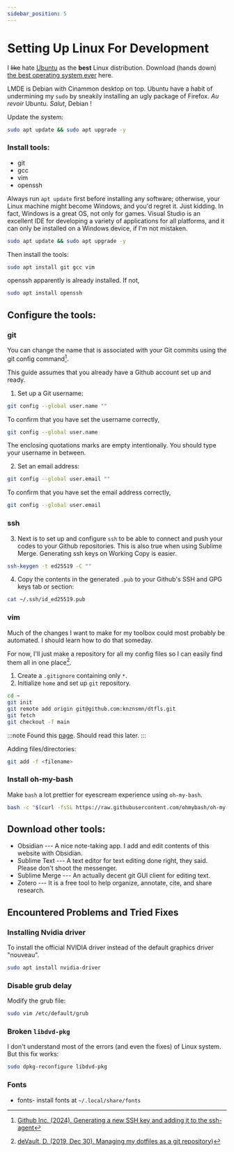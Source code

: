 ```yaml
---
sidebar_position: 5
---
```


# Setting Up Linux For Development

I ~~like~~ hate [Ubuntu](https://ubuntubudgie.org/downloads) as the **best** Linux distribution. Download (hands down) [the best operating system ever](https://www.linuxmint.com/download_lmde.php) here.

LMDE is Debian with Cinammon desktop on top. Ubuntu have a habit of undermining my `sudo` by sneakily installing an ugly package of Firefox. *Au revoir* Ubuntu. *Salut*, Debian !

Update the system:
```bash
sudo apt update && sudo apt upgrade -y
```

### Install tools:
- git
- gcc
- vim
- openssh

Always run `apt update` first before installing any software; otherwise, your Linux machine might become Windows, and you'd regret it. Just kidding. In fact, Windows is a great OS, not only for games. Visual Studio is an excellent IDE for developing a variety of applications for all platforms, and it can only be installed on a Windows device, if I'm not mistaken.

```bash
sudo apt update && sudo apt upgrade -y
```

Then install the tools:

```bash
sudo apt install git gcc vim
```

openssh apparently is already installed. If not,
```bash
sudo apt install openssh
```

## Configure the tools:

### git
You can change the name that is associated with your Git commits using the git config command[^1].

This guide assumes that you already have a Github account set up and ready.

1. Set up a Git username:
```bash
git config --global user.name ""
```
To confirm that you have set the username correctly,
```bash
git config --global user.name
```
The enclosing quotations marks are empty intentionally. You should type your username in between.

2. Set an email address:
```bash
git config --global user.email ""
```
To confirm that you have set the email address correctly,
```bash
git config --global user.email
```

### ssh
3. Next is to set up and configure `ssh` to be able to connect and push your codes to your Github repositories. This is also true when using Sublime Merge. Generating ssh keys on Working Copy is easier.

```bash
ssh-keygen -t ed25519 -C ""
```

4. Copy the contents in the generated `.pub` to your Github's SSH and GPG keys tab or section:
```bash
cat ~/.ssh/id_ed25519.pub
```

### vim

Much of the changes I want to make for my toolbox could most probably be automated. I should learn how to do that someday.

For now, I'll just make a repository for all my config files so I can easily find them all in one place[^2].

1. Create a `.gitignore` containing only `*`.
2. Initialize `home` and set up `git` repository.
```bash
cd ~
git init
git remote add origin git@github.com:knznsmn/dtfls.git
git fetch
git checkout -f main
```

:::note
Found this [page](https://dotfiles.github.io/). Should read this later.
:::

Adding files/directories:
```bash
git add -f <filename>
```
### Install oh-my-bash
Make `bash` a lot prettier for eyescream experience using `oh-my-bash`.
```bash
bash -c "$(curl -fsSL https://raw.githubusercontent.com/ohmybash/oh-my-bash/master/tools/install.sh)"
```
## Download other tools:

* Obsidian --- A nice note-taking app. I add and edit contents of this website with Obsidian.
* Sublime Text --- A text editor for text editing done right, they said. Please don't shoot the messenger.
* Sublime Merge --- An actually decent git GUI client for editing text.
* Zotero --- It is a free tool to help organize, annotate, cite, and share research.

## Encountered Problems and Tried Fixes

### Installing Nvidia driver
To install the official NVIDIA driver instead of the default graphics driver "nouveau".

```bash
sudo apt install nvidia-driver
```

### Disable grub delay
Modify the grub file:
```bash
sudo vim /etc/default/grub
```

### Broken `libdvd-pkg`
I don't understand most of the errors (and even the fixes) of Linux system. But this fix works:
```bash
sudo dpkg-reconfigure libdvd-pkg
```
### Fonts
* fonts- install fonts at `~/.local/share/fonts`

[^1]: [Github Inc. (2024). Generating a new SSH key and adding it to the ssh-agent](https://docs.github.com/en/authentication/connecting-to-github-with-ssh/generating-a-new-ssh-key-and-adding-it-to-the-ssh-agent?platform=linux)
[^2]: [deVault, D. (2019, Dec 30). Managing my dotfiles as a git repository](https://drewdevault.com/2019/12/30/dotfiles.html))

